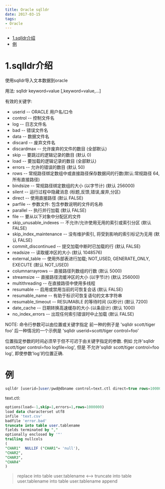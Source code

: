 ```yaml
---
title: Oracle sqlldr
date: 2017-03-15
tags:
- Oracle
---
```

<!-- TOC -->

- [1.sqlldr介绍](#1sqlldr介绍)
- [例](#例)

<!-- /TOC -->
# 1.sqlldr介绍

使用sqlldr导入文本数据到oracle

用法:
	sqlldr keyword=value [,keyword=value,...]

有效的关键字:

* userid -- ORACLE 用户名/口令
* control -- 控制文件名
* log -- 日志文件名
* bad -- 错误文件名
* data -- 数据文件名
* discard -- 废弃文件名
* discardmax -- 允许废弃的文件的数目 (全部默认)
* skip -- 要跳过的逻辑记录的数目 (默认 0)
* load -- 要加载的逻辑记录的数目 (全部默认)
* errors -- 允许的错误的数目 (默认 50)
* rows -- 常规路径绑定数组中或直接路径保存数据间的行数(默认:常规路径 64, 所有直接路径)
* bindsize -- 常规路径绑定数组的大小 (以字节计) (默认 256000)
* silent -- 运行过程中隐藏消息 (标题,反馈,错误,废弃,分区)
* direct -- 使用直接路径 (默认 FALSE)
* parfile -- 参数文件: 包含参数说明的文件的名称
* parallel -- 执行并行加载 (默认 FALSE)
* file -- 要从以下对象中分配区的文件
* skip_unusable_indexes -- 不允许/允许使用无用的索引或索引分区 (默认 FALSE)
* skip_index_maintenance -- 没有维护索引, 将受到影响的索引标记为无用 (默认 FALSE)
* commit_discontinued -- 提交加载中断时已加载的行 (默认 FALSE)
* readsize -- 读取缓冲区的大小 (默认 1048576)
* external_table -- 使用外部表进行加载; NOT_USED, GENERATE_ONLY, EXECUTE (默认 NOT_USED)
* columnarrayrows -- 直接路径列数组的行数 (默认 5000)
* streamsize -- 直接路径流缓冲区的大小 (以字节计) (默认 256000)
* multithreading -- 在直接路径中使用多线程
* resumable -- 启用或禁用当前的可恢复会话 (默认 FALSE)
* resumable_name -- 有助于标识可恢复语句的文本字符串
* resumable_timeout -- RESUMABLE 的等待时间 (以秒计) (默认 7200)
* date_cache -- 日期转换高速缓存的大小 (以条目计) (默认 1000)
* no_index_errors -- 出现任何索引错误时中止加载 (默认 FALSE)


NOTE: 命令行参数可以由位置或关键字指定
前一种的例子是
'sqlldr scott/tiger foo'
后一种情况的一个示例是
'sqlldr userid=scott/tiger control=foo'

位置指定参数的时间必须早于但不可迟于由关键字指定的参数.
例如
允许'sqlldr scott/tiger control=foo logfile=log',
但是
不允许'sqlldr scott/tiger control=foo log',
即使参数'log'的位置正确.

# 例

```sql
sqlldr [userid=]user/pwd@dbname control=text.ctl direct=true rows=1000000 discard=text.dsc log=text.log
```
text.ctl:
```sql
options(load=-1,skip=1,errors=1,rows=1000000)
load data characterset utf8
infile 'text.csv'
badfile 'error.bad'
truncate into table user.tablename
fields terminated by "," 
optionally enclosed by '"'
trailing nullcols
(
"CHAR1"  NULLIF ("CHAR1"= 'null'),
"CHAR2",
"CHAR3",
"CHAR4"
)
```

> replace into table user.tablename <--> truncate into table user.tablename
> into table user.tablename append